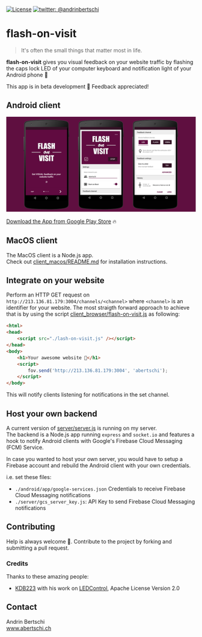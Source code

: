 [![License](https://img.shields.io/badge/License-Apache%202.0-blue.svg)](https://opensource.org/licenses/Apache-2.0)
[![twitter: @andrinbertschi]( https://img.shields.io/badge/twitter-andrinbertschi-yellow.svg?style=flat-square)](http://twitter.com/andrinbertschi)

# flash-on-visit

> It's often the small things that matter most in life.  

**flash-on-visit** gives you visual feedback on your website traffic by flashing the caps lock LED of your computer keyboard and notification light of your Android phone :yellow_heart:


This app is in beta development :feet:  Feedback appreciated!

## Android client

<p align="center">
  <img src='.github/phone_showcase.png' />
</p>

[Download the App from Google Play Store](https://play.google.com/store/apps/details?id=ch.abertschi.flashonvisit) 🔥
## MacOS client
The MacOS client is a Node.js app.  
Check out [client_macos/README.md](client_macos/README.md) for installation instructions.

## Integrate on your website
Perform an HTTP GET request on `http://213.136.81.179:3004/channels/<channel>` where `<channel>` is an identifier for your website. The most straigth forward approach to achieve that is by using the script [client_browser/flash-on-visit.js](client_browser/flash-on-visit.js) as following:

```html
<html>
<head>
    <script src="./lash-on-visit.js" /></script>
</head>
<body>
    <h1>Your awesome website 🚀</h1>
    <script>
        fov.send('http://213.136.81.179:3004', 'abertschi');
    </script>
</body>
```

This will notify clients listening for notifications in the set channel.

## Host your own backend
A current version of [server/server.js](server/server.js) is running on my server.  
The backend is a Node.js app running `express` and `socket.io` and features a hook to notify Android clients
with Google's Firebase Cloud Messaging (FCM) Service.

In case you wanted to host your own server, you would have to setup a Firebase account and rebuild the Android client with your own credentials.

i.e. set these files:
- `./android/app/google-services.json` Credentials to receive Firebase Cloud Messaging notifications
- `./server/gcs_server_key.js`: API Key to send Firebase Cloud Messaging notifications

## Contributing

Help is always welcome :yellow_heart:. Contribute to the project by forking and submitting a pull request.

### Credits
Thanks to these amazing people:  
* [KDB223](https://github.com/KDB223) with his work on [LEDControl](https://github.com/KDB223/LEDControl), Apache License Version 2.0


## Contact
Andrin Bertschi  
www.abertschi.ch  
